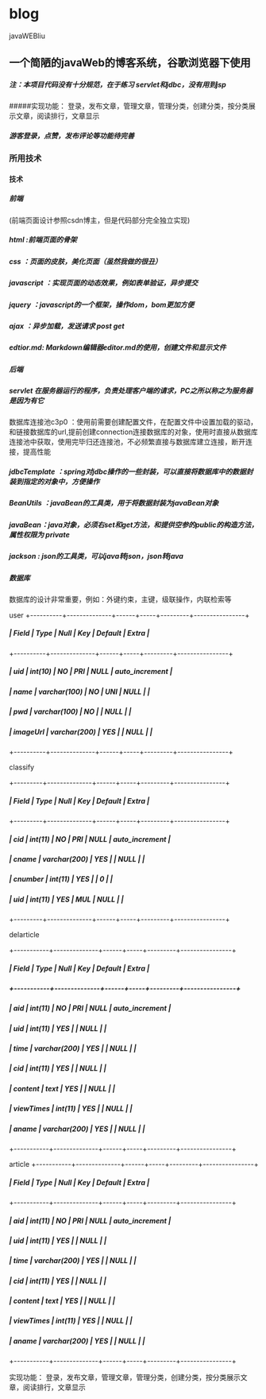 # blog
javaWEBliu
## 一个简陋的javaWeb的博客系统，谷歌浏览器下使用
##### 注：本项目代码没有十分规范，在于练习 servlet和jdbc，没有用到jsp
#####实现功能：
登录，发布文章，管理文章，管理分类，创建分类，按分类展示文章，阅读排行，文章显示
##### 游客登录，点赞，发布评论等功能待完善

### 所用技术
#### 技术
##### 前端
(前端页面设计参照csdn博主，但是代码部分完全独立实现)
##### html :前端页面的骨架
##### css ：页面的皮肤，美化页面（虽然我做的很丑）
##### javascript ：实现页面的动态效果，例如表单验证，异步提交
##### jquery ：javascript的一个框架，操作dom，bom更加方便
##### ajax ：异步加载，发送请求 post get
##### edtior.md: Markdown编辑器editor.md的使用，创建文件和显示文件
##### 后端
##### servlet 在服务器运行的程序，负责处理客户端的请求，PC之所以称之为服务器是因为有它
数据库连接池c3p0 ：使用前需要创建配置文件，在配置文件中设置加载的驱动，和链接数据库的url,提前创建connection连接数据库的对象，使用时直接从数据库连接池中获取，使用完毕归还连接池，不必频繁直接与数据库建立连接，断开连接，提高性能
##### jdbcTemplate ：spring对jdbc操作的一些封装，可以直接将数据库中的数据封装到指定的对象中，方便操作
##### BeanUtils ：javaBean的工具类，用于将数据封装为javaBean对象
##### javaBean：java对象，必须右set和get方法，和提供空参的public的构造方法，属性权限为 private
##### jackson : json的工具类，可以java转json，json转java

##### 数据库
数据库的设计非常重要，例如：外键约束，主键，级联操作，内联检索等

user 
+----------+--------------+------+-----+---------+----------------+
##### | Field    | Type         | Null | Key | Default | Extra          |
+----------+--------------+------+-----+---------+----------------+
##### | uid      | int(10)      | NO   | PRI | NULL    | auto_increment |
##### | name     | varchar(100) | NO   | UNI | NULL    |                |
##### | pwd      | varchar(100) | NO   |     | NULL    |                |
##### | imageUrl | varchar(200) | YES  |     | NULL    |                |
+----------+--------------+------+-----+---------+----------------+

classify

+---------+--------------+------+-----+---------+----------------+
##### | Field   | Type         | Null | Key | Default | Extra          |
+---------+--------------+------+-----+---------+----------------+
##### | cid     | int(11)      | NO   | PRI | NULL    | auto_increment |
##### | cname   | varchar(200) | YES  |     | NULL    |                |
##### | cnumber | int(11)      | YES  |     | 0       |                |
##### | uid     | int(11)      | YES  | MUL | NULL    |                |
+---------+--------------+------+-----+---------+----------------+

delarticle

+-----------+--------------+------+-----+---------+----------------+
##### | Field     | Type         | Null | Key | Default | Extra          |
##### +-----------+--------------+------+-----+---------+----------------+
##### | aid       | int(11)      | NO   | PRI | NULL    | auto_increment |
##### | uid       | int(11)      | YES  |     | NULL    |                |
##### | time      | varchar(200) | YES  |     | NULL    |                |
##### | cid       | int(11)      | YES  |     | NULL    |                |
##### | content   | text         | YES  |     | NULL    |                |
##### | viewTimes | int(11)      | YES  |     | NULL    |                |
##### | aname     | varchar(200) | YES  |     | NULL    |                |
+-----------+--------------+------+-----+---------+----------------+

article
+-----------+--------------+------+-----+---------+----------------+
##### | Field     | Type         | Null | Key | Default | Extra          |
+-----------+--------------+------+-----+---------+----------------+
##### | aid       | int(11)      | NO   | PRI | NULL    | auto_increment |
##### | uid       | int(11)      | YES  |     | NULL    |                |
##### | time      | varchar(200) | YES  |     | NULL    |                |
##### | cid       | int(11)      | YES  |     | NULL    |                |
##### | content   | text         | YES  |     | NULL    |                |
##### | viewTimes | int(11)      | YES  |     | NULL    |                |
##### | aname     | varchar(200) | YES  |     | NULL    |                |
+-----------+--------------+------+-----+---------+----------------+


实现功能：
登录，发布文章，管理文章，管理分类，创建分类，按分类展示文章，阅读排行，文章显示
